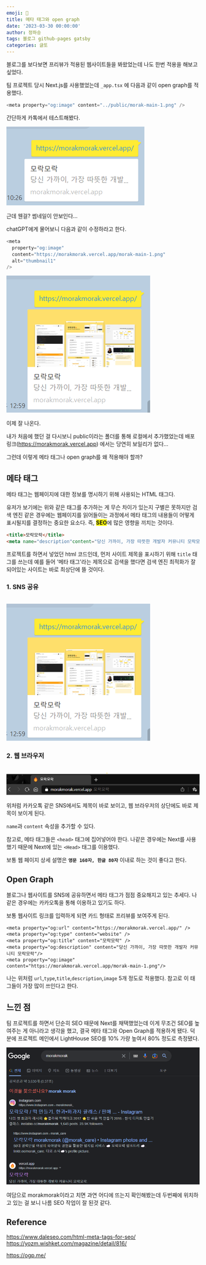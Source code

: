 ```yaml
---
emoji: 🔮
title: 메타 태그와 open graph
date: '2023-03-30 00:00:00'
author: 정하승
tags: 블로그 github-pages gatsby
categories: 글또
---
```


블로그를 보다보면 프리뷰가 적용된 웹사이트들을 봐왔었는데 나도 한번 적용을 해보고 싶었다.

팀 프로젝트 당시 Next.js를 사용했었는데 `_app.tsx` 에 다음과 같이 open graph를 적용했다.

```js
<meta property="og:image" content="../public/morak-main-1.png" />
```

간단하게 카톡에서 테스트해봤다.

<img src='../../assets/test1.png' />

<br/>

근데 웬걸? 썸네일이 안보인다...

chatGPT에게 물어보니 다음과 같이 수정하라고 한다.

```js
<meta
  property="og:image"
  content="https://morakmorak.vercel.app/morak-main-1.png"
  alt="thumbnail1"
/>
```

<img src='../../assets/test2.png' alt='thumbnail2'/>

이제 잘 나온다.

내가 처음에 했던 걸 다시보니 public이라는 폴더를 통해 로컬에서 추가했었는데 배포 링크(https://morakmorak.vercel.app) 에서는 당연히 보일리가 없다...

그런데 이렇게 메타 태그나 open graph를 왜 적용해야 할까?

## 메타 태그

메타 태그는 웹페이지에 대한 정보를 명시하기 위해 사용되는 HTML 태그다.

유저가 보기에는 위와 같은 태그를 추가하는 게 무슨 차이가 있는지 구별은 못하지만 검색 엔진 같은 경우에는 웹페이지를 읽어들이는 과정에서 메타 태그의 내용들이 어떻게 표시될지를 결정하는 중요한 요소다. 즉, <span style='background-color:yellow;font-weight:bold'>SEO</span>에 많은 영향을 끼치는 것이다.

```html
<title>모락모락</title>
<meta name="description"content="당신 가까이, 가장 따뜻한 개발자 커뮤니티 모락모락"></meta>
```

프로젝트를 하면서 넣었던 html 코드인데,
먼저 사이트 제목을 표시하기 위해 `title` 태그를 쓰는데 예를 들어 '메타 태그'라는 제목으로 검색을 했다면 검색 엔진 최적화가 잘 되어있는 사이트는 바로 최상단에 뜰 것이다.

### 1. SNS 공유

<br/>
<img src='../../assets/test2.png' alt='thumbnail2'/>
<br/>

### 2. 웹 브라우저

<br/>
<img src='../../assets/test3.png' alt='thumbnail3'/>
<br/>

위처럼 카카오톡 같은 SNS에서도 제목이 바로 보이고, 웹 브라우저의 상단에도 바로 제목이 보이게 된다.

`name`과 `content` 속성을 추가할 수 있다.

참고로, 메타 태그들은 `<head>` 태그에 집어넣어야 한다. 나같은 경우에는 Next를 사용했기 때문에 Next에 있는 `<Head>` 태그를 이용했다.

보통 웹 페이지 상세 설명은 **`영문 160자, 한글 80자`** 이내로 하는 것이 좋다고 한다.

## Open Graph

블로그나 웹사이트를 SNS에 공유하면서 메타 태그가 점점 중요해지고 있는 추세다. 나같은 경우에는 카카오톡을 통해 이용하고 있기도 하다.

보통 웹사이트 링크를 입력하게 되면 카드 형태로 프리뷰를 보여주게 된다.

```tsx
<meta property="og:url" content="https://morakmorak.vercel.app/" />
<meta property="og:type" content="website" />
<meta property="og:title" content="모락모락" />
<meta property="og:description" content="당신 가까이, 가장 따뜻한 개발자 커뮤니티 모락모락"/>
<meta property="og:image" content="https://morakmorak.vercel.app/morak-main-1.png"/>
```

나는 위처럼 `url`,`type`,`title`,`description`,`image` 5개 정도로 적용했다. 참고로 이 태그들이 가장 많이 쓰인다고 한다.

## 느낀 점

팀 프로젝트를 하면서 단순히 SEO 때문에 Next를 채택했었는데 이게 무조건 SEO를 높여주는 게 아니라고 생각을 했고, 결국 메타 태그와 Open Graph를 적용하게 됐다. 덕분에 프로젝트 메인에서 LightHouse SEO를 10% 가량 높여서 80% 정도로 측정됐다.

<img src='../../assets/thumbnail4.png' alt='thumbnail4'/>
<br/>

여담으로 morakmorak이라고 치면 과연 어디에 뜨는지 확인해봤는데 두번째에 위치하고 있는 걸 보니 나름 SEO 작업이 잘 된것 같다.

## Reference

https://www.daleseo.com/html-meta-tags-for-seo/
https://yozm.wishket.com/magazine/detail/816/

https://ogp.me/
